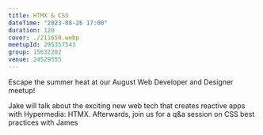 ```yaml
---
title: HTMX & CSS
dateTime: "2023-08-26 17:00"
duration: 120
cover: ./211650.webp
meetupId: 295357543
group: 15632202
venue: 24529555
---
```


Escape the summer heat at our August Web Developer and Designer meetup!

Jake will talk about the exciting new web tech that creates reactive apps with Hypermedia: HTMX. Afterwards, join us for a q&a session on CSS best practices with James
